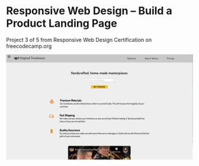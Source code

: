 # Responsive Web Design – Build a Product Landing Page

Project 3 of 5 from Responsive Web Design Certification on freecodecamp.org

![screenshot of webpage](screenshot.png "Webpage")
